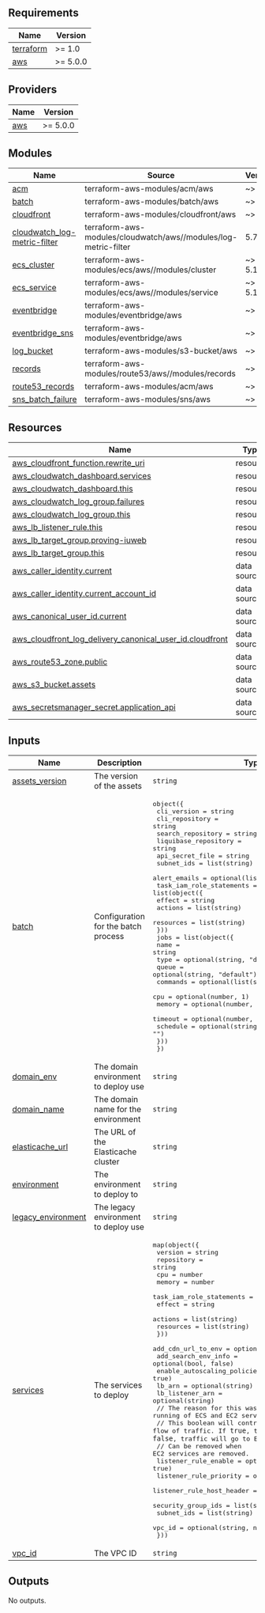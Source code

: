 <!-- BEGIN_TF_DOCS -->
## Requirements

| Name | Version |
|------|---------|
| <a name="requirement_terraform"></a> [terraform](#requirement\_terraform) | >= 1.0 |
| <a name="requirement_aws"></a> [aws](#requirement\_aws) | >= 5.0.0 |

## Providers

| Name | Version |
|------|---------|
| <a name="provider_aws"></a> [aws](#provider\_aws) | >= 5.0.0 |

## Modules

| Name | Source | Version |
|------|--------|---------|
| <a name="module_acm"></a> [acm](#module\_acm) | terraform-aws-modules/acm/aws | ~> 5.0 |
| <a name="module_batch"></a> [batch](#module\_batch) | terraform-aws-modules/batch/aws | ~> 2.0 |
| <a name="module_cloudfront"></a> [cloudfront](#module\_cloudfront) | terraform-aws-modules/cloudfront/aws | ~> 3.4 |
| <a name="module_cloudwatch_log-metric-filter"></a> [cloudwatch\_log-metric-filter](#module\_cloudwatch\_log-metric-filter) | terraform-aws-modules/cloudwatch/aws//modules/log-metric-filter | 5.7.0 |
| <a name="module_ecs_cluster"></a> [ecs\_cluster](#module\_ecs\_cluster) | terraform-aws-modules/ecs/aws//modules/cluster | ~> 5.10 |
| <a name="module_ecs_service"></a> [ecs\_service](#module\_ecs\_service) | terraform-aws-modules/ecs/aws//modules/service | ~> 5.10 |
| <a name="module_eventbridge"></a> [eventbridge](#module\_eventbridge) | terraform-aws-modules/eventbridge/aws | ~> 3.7 |
| <a name="module_eventbridge_sns"></a> [eventbridge\_sns](#module\_eventbridge\_sns) | terraform-aws-modules/eventbridge/aws | ~> 3.7 |
| <a name="module_log_bucket"></a> [log\_bucket](#module\_log\_bucket) | terraform-aws-modules/s3-bucket/aws | ~> 4.0 |
| <a name="module_records"></a> [records](#module\_records) | terraform-aws-modules/route53/aws//modules/records | ~> 4.0 |
| <a name="module_route53_records"></a> [route53\_records](#module\_route53\_records) | terraform-aws-modules/acm/aws | ~> 5.0 |
| <a name="module_sns_batch_failure"></a> [sns\_batch\_failure](#module\_sns\_batch\_failure) | terraform-aws-modules/sns/aws | ~> 6.1 |

## Resources

| Name | Type |
|------|------|
| [aws_cloudfront_function.rewrite_uri](https://registry.terraform.io/providers/hashicorp/aws/latest/docs/resources/cloudfront_function) | resource |
| [aws_cloudwatch_dashboard.services](https://registry.terraform.io/providers/hashicorp/aws/latest/docs/resources/cloudwatch_dashboard) | resource |
| [aws_cloudwatch_dashboard.this](https://registry.terraform.io/providers/hashicorp/aws/latest/docs/resources/cloudwatch_dashboard) | resource |
| [aws_cloudwatch_log_group.failures](https://registry.terraform.io/providers/hashicorp/aws/latest/docs/resources/cloudwatch_log_group) | resource |
| [aws_cloudwatch_log_group.this](https://registry.terraform.io/providers/hashicorp/aws/latest/docs/resources/cloudwatch_log_group) | resource |
| [aws_lb_listener_rule.this](https://registry.terraform.io/providers/hashicorp/aws/latest/docs/resources/lb_listener_rule) | resource |
| [aws_lb_target_group.proving-iuweb](https://registry.terraform.io/providers/hashicorp/aws/latest/docs/resources/lb_target_group) | resource |
| [aws_lb_target_group.this](https://registry.terraform.io/providers/hashicorp/aws/latest/docs/resources/lb_target_group) | resource |
| [aws_caller_identity.current](https://registry.terraform.io/providers/hashicorp/aws/latest/docs/data-sources/caller_identity) | data source |
| [aws_caller_identity.current_account_id](https://registry.terraform.io/providers/hashicorp/aws/latest/docs/data-sources/caller_identity) | data source |
| [aws_canonical_user_id.current](https://registry.terraform.io/providers/hashicorp/aws/latest/docs/data-sources/canonical_user_id) | data source |
| [aws_cloudfront_log_delivery_canonical_user_id.cloudfront](https://registry.terraform.io/providers/hashicorp/aws/latest/docs/data-sources/cloudfront_log_delivery_canonical_user_id) | data source |
| [aws_route53_zone.public](https://registry.terraform.io/providers/hashicorp/aws/latest/docs/data-sources/route53_zone) | data source |
| [aws_s3_bucket.assets](https://registry.terraform.io/providers/hashicorp/aws/latest/docs/data-sources/s3_bucket) | data source |
| [aws_secretsmanager_secret.application_api](https://registry.terraform.io/providers/hashicorp/aws/latest/docs/data-sources/secretsmanager_secret) | data source |

## Inputs

| Name | Description | Type | Default | Required |
|------|-------------|------|---------|:--------:|
| <a name="input_assets_version"></a> [assets\_version](#input\_assets\_version) | The version of the assets | `string` | n/a | yes |
| <a name="input_batch"></a> [batch](#input\_batch) | Configuration for the batch process | <pre>object({<br/>    cli_version          = string<br/>    cli_repository       = string<br/>    search_repository    = string<br/>    liquibase_repository = string<br/>    api_secret_file      = string<br/>    subnet_ids           = list(string)<br/>    alert_emails         = optional(list(string))<br/>    task_iam_role_statements = list(object({<br/>      effect    = string<br/>      actions   = list(string)<br/>      resources = list(string)<br/>    }))<br/>    jobs = list(object({<br/>      name     = string<br/>      type     = optional(string, "default")<br/>      queue    = optional(string, "default")<br/>      commands = optional(list(string))<br/>      cpu      = optional(number, 1)<br/>      memory   = optional(number, 2048)<br/>      timeout  = optional(number, 300)<br/>      schedule = optional(string, "")<br/>    }))<br/>  })</pre> | n/a | yes |
| <a name="input_domain_env"></a> [domain\_env](#input\_domain\_env) | The domain environment to deploy use | `string` | n/a | yes |
| <a name="input_domain_name"></a> [domain\_name](#input\_domain\_name) | The domain name for the environment | `string` | n/a | yes |
| <a name="input_elasticache_url"></a> [elasticache\_url](#input\_elasticache\_url) | The URL of the Elasticache cluster | `string` | n/a | yes |
| <a name="input_environment"></a> [environment](#input\_environment) | The environment to deploy to | `string` | n/a | yes |
| <a name="input_legacy_environment"></a> [legacy\_environment](#input\_legacy\_environment) | The legacy environment to deploy use | `string` | n/a | yes |
| <a name="input_services"></a> [services](#input\_services) | The services to deploy | <pre>map(object({<br/>    version    = string<br/>    repository = string<br/>    cpu        = number<br/>    memory     = number<br/>    task_iam_role_statements = list(object({<br/>      effect    = string<br/>      actions   = list(string)<br/>      resources = list(string)<br/>    }))<br/>    add_cdn_url_to_env          = optional(bool, false)<br/>    add_search_env_info         = optional(bool, false)<br/>    enable_autoscaling_policies = optional(bool, true)<br/>    lb_arn                      = optional(string)<br/>    lb_listener_arn             = optional(string)<br/>    // The reason for this was to enable the parallel running of ECS and EC2 services.<br/>    // This boolean will control the flow of traffic. If `true`, traffic will go to ECS. If `false`, traffic will go to EC2.<br/>    // Can be removed when EC2 services are removed.<br/>    listener_rule_enable      = optional(bool, true)<br/>    listener_rule_priority    = optional(number, 10)<br/>    listener_rule_host_header = optional(string, "*")<br/>    security_group_ids        = list(string)<br/>    subnet_ids                = list(string)<br/>    vpc_id                    = optional(string, null)<br/>  }))</pre> | `{}` | no |
| <a name="input_vpc_id"></a> [vpc\_id](#input\_vpc\_id) | The VPC ID | `string` | n/a | yes |

## Outputs

No outputs.
<!-- END_TF_DOCS -->
